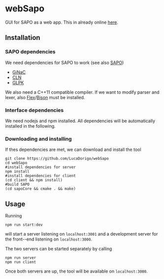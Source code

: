 # webSapo
GUI for SAPO as a web app.
This in already online [here](http://encase.uniud.it:3001/#/).

## Installation

### SAPO dependencies
We need dependencies for SAPO to work (see also [SAPO](https://github.com/dreossi/sapo))
- [GiNaC](www.ginac.de)
- [CLN](www.ginac.de/cln)
- [GLPK](https://www.gnu.org/software/glpk/)

We also need a C++11 compatible compiler.
If we want to modify parser and lexer, also [Flex](https://github.com/westes/flex)/[Bison](https://www.gnu.org/software/bison/) must be installed.

### Interface dependencies
We need nodejs and npm installed.
All dependencies will be automatically installed in the following.


### Downloading and installing
If thes dependencies are met, we can download and install the tool
```
git clone https://github.com/LucaDorigo/webSapo
cd webSapo
#install dependencies for server
npm install
#install dependencies for client
(cd client && npm install)
#build SAPO
(cd sapoCore && cmake . && make)
```

## Usage
Running
```
npm run start:dev
```
will start a server listening on `localhost:3001` and a development server for the front--end listening on `localhost:3000`.

The two servers can be started separately by calling
```
npm run server
npm run client
```

Once both servers are up, the tool will be available on `localhost:3000`.
